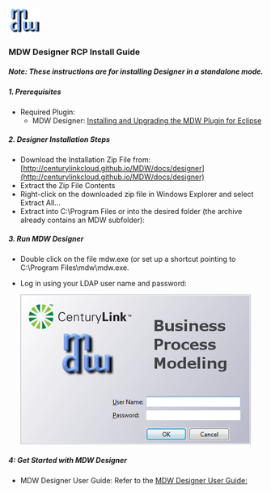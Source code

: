  
![xml formatter](images/mdw_sm.png)
   
### MDW Designer RCP Install Guide

##### Note: These instructions are for installing Designer in a standalone mode.  

##### 1. Prerequisites
 - Required Plugin:
     - MDW Designer:
      [Installing and Upgrading the MDW Plugin for Eclipse](InstallAndUpgradeMDWPluginforEclipse)

##### 2. Designer Installation Steps
- Download the Installation Zip File from:  [http://centurylinkcloud.github.io/MDW/docs/designer](http://centurylinkcloud.github.io/MDW/docs/designer)
- Extract the Zip File Contents
- Right-click on the downloaded zip file in Windows Explorer and select Extract All…
- Extract into C:\Program Files or into the desired folder (the archive already contains an MDW subfolder):

##### 3. Run MDW Designer
- Double click on the file mdw.exe (or set up a shortcut pointing to C:\Program Files\mdw\mdw.exe.
- Log in using your LDAP user name and password:

  ![xml formatter](images/mdwDesigner.png)


##### 4: Get Started with MDW Designer
- MDW Designer User Guide: Refer to the [MDW Designer User Guide:](DesignerUserGuide)

